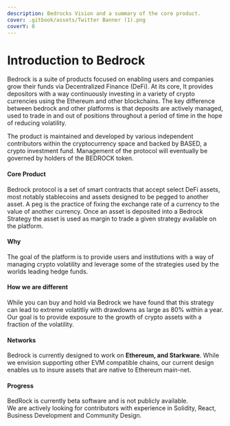 ```yaml
---
description: Bedrocks Vision and a summary of the core product.
cover: .gitbook/assets/Twitter Banner (1).png
coverY: 0
---
```


# Introduction to Bedrock

Bedrock is a suite of products focused on enabling users and companies grow their funds via Decentralized Finance (DeFi). At its core, It provides depositors with a way continuously investing in a variety of crypto currencies using the Ethereum and other blockchains. The key difference between bedrock and other platforms is that deposits are actively managed, used to trade in and out of positions throughout a period of time in the hope of reducing volatility.&#x20;

The product is maintained and developed by various independent contributors within the cryptocurrency space and backed by BASED, a crypto investment fund. Management of the protocol will eventually be governed by holders of the BEDROCK token.&#x20;

#### Core Product



Bedrock protocol is a set of smart contracts that accept select DeFi assets, most notably stablecoins and assets designed to be pegged to another asset. A peg is the practice of fixing the exchange rate of a currency to the value of another currency. Once an asset is deposited into a Bedrock Strategy the asset is used as margin to trade a given strategy available on the platform.&#x20;



#### Why

The goal of the platform is to provide users and institutions with a way of managing crypto volatility and leverage some of the strategies used by the worlds leading hedge funds.&#x20;



#### How we are different

While you can buy and hold via Bedrock we have found that this strategy can lead to extreme volatitliy with drawdowns as large as 80% within a year. Our goal is to provide exposure to the growth of crypto assets with a fraction of the volatility.&#x20;

#### Networks

Bedrock is currently designed to work on **Ethereum, and Starkware**. While we envision supporting other EVM compatible chains, our current design enables us to insure assets that are native to Ethereum main-net.

#### Progress

BedRock is currently beta software and is not publicly available.\
We are actively looking for contributors with experience in Solidity, React, Business Development and Community Design.

####

